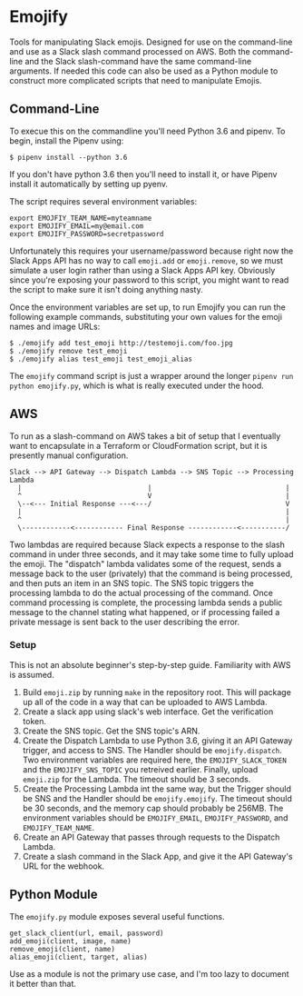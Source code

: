 # Emojify

Tools for manipulating Slack emojis. Designed for use on the command-line and
use as a Slack slash command processed on AWS. Both the command-line and the
Slack slash-command have the same command-line arguments. If needed this code
can also be used as a Python module to construct more complicated scripts that
need to manipulate Emojis.

## Command-Line

To execue this on the commandline you'll need Python 3.6 and pipenv. To begin,
install the Pipenv using:

```
$ pipenv install --python 3.6
```

If you don't have python 3.6 then you'll need to install it, or have Pipenv
install it automatically by setting up pyenv.

The script requires several environment variables:

```
export EMOJFIY_TEAM_NAME=myteamname
export EMOJIFY_EMAIL=my@email.com
export EMOJIFY_PASSWORD=secretpassword
```

Unfortunately this requires your username/password because right now the Slack
Apps API has no way to call `emoji.add` or `emoji.remove`, so we must simulate
a user login rather than using a Slack Apps API key. Obviously since you're
exposing your password to this script, you might want to read the script to
make sure it isn't doing anything nasty.

Once the environment variables are set up, to run Emojify you can run the
following example commands, substituting your own values for the emoji names
and image URLs:

```
$ ./emojify add test_emoji http://testemoji.com/foo.jpg
$ ./emojify remove test_emoji
$ ./emojify alias test_emoji test_emoji_alias
```

The `emojify` command script is just a wrapper around the longer
`pipenv run python emojify.py`, which is what is really executed under the hood.

## AWS

To run as a slash-command on AWS takes a bit of setup that I eventually want to
encapsulate in a Terraform or CloudFormation script, but it is presently manual
configuration.

```
Slack --> API Gateway --> Dispatch Lambda --> SNS Topic --> Processing Lambda
  |                               |                                 |
  ^                               V                                 |
  \--<--- Initial Response ---<---/                                 V
  |                                                                 |
  ^                                                                 |
  \------------<------------ Final Response ------------<-----------/
```

Two lambdas are required because Slack expects a response to the slash command
in under three seconds, and it may take some time to fully upload the emoji.
The "dispatch" lambda validates some of the request, sends a message back to
the user (privately) that the command is being processed, and then puts an item
in an SNS topic. The SNS topic triggers the processing lambda to do the actual
processing of the command. Once command processing is complete, the processing
lambda sends a public message to the channel stating what happened, or if
processing failed a private message is sent back to the user describing the
error.

### Setup

This is not an absolute beginner's step-by-step guide. Familiarity with AWS is
assumed.

1. Build `emoji.zip` by running `make` in the repository root. This will
   package up all of the code in a way that can be uploaded to AWS Lambda.
2. Create a slack app using slack's web interface. Get the verification token.
3. Create the SNS topic. Get the SNS topic's ARN.
4. Create the Dispatch Lambda to use Python 3.6, giving it an API Gateway
   trigger, and access to SNS. The Handler should be `emojify.dispatch`. Two
   environment variables are required here, the `EMOJIFY_SLACK_TOKEN` and the
   `EMOJIFY_SNS_TOPIC` you retreived earlier. Finally, upload `emoji.zip` for
   the Lambda. The timeout should be 3 seconds.
5. Create the Processing Lambda int the same way, but the Trigger should be
   SNS and the Handler should be `emojify.emojify`. The timeout should be 30
   seconds, and the memory cap should probably be 256MB. The environment
   variables should be `EMOJIFY_EMAIL`, `EMOJIFY_PASSWORD`, and
   `EMOJIFY_TEAM_NAME`.
6. Create an API Gateway that passes through requests to the Dispatch Lambda.
7. Create a slash command in the Slack App, and give it the API Gateway's URL
   for the webhook.

## Python Module

The `emojify.py` module exposes several useful functions.

```
get_slack_client(url, email, password)
add_emoji(client, image, name)
remove_emoji(client, name)
alias_emoji(client, target, alias)
```

Use as a module is not the primary use case, and I'm too lazy to document it
better than that.

